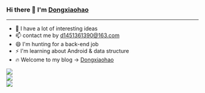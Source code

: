 ### Hi there 👋 I'm <a href="http://dongxiaohao.top/">Dongxiaohao</a>

<hr>

- 🤔 I have a lot of interesting ideas
- 📫 contact me by d1451361390@163.com
- 😄 I'm hunting for a back-end job
- ⚡ I'm learning about Android & data structure
- 🔥 Welcome to my blog -> <a href='http://dongxiaohao.top/'>Dongxiaohao</a>  
  
![](https://img.shields.io/badge/%E5%86%99%E4%BD%9C%E5%B7%A5%E5%85%B7-IDEA-blue)  
![](https://img.shields.io/badge/%E5%86%99%E4%BD%9C%E5%B7%A5%E5%85%B7-VSCODE-yellowgreen)  
![](https://img.shields.io/badge/%E5%86%99%E4%BD%9C%E5%B7%A5%E5%85%B7-PyCharm-green)  



